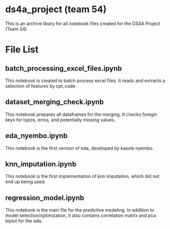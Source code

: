 # ds4a_project (team 54)
This is an archive libary for all notebook files created for the DS4A Project (Team 54)

# File List

## batch_processing_excel_files.ipynb
This notebook is created to batch process excel files. It reads and extracts a selection of features by cpt_code.

## dataset_merging_check.ipynb
This notebook prepares all dataframes for the merging. It checks foregin keys for typos, erros, and potentially missing values.

## eda_nyembo.ipynb
This notebook is the first version of eda, developed by kasole nyembo.

## knn_imputation.ipynb
This notebook is the first implementation of knn imputation, which did not end up being used.

## regression_model.ipynb
This notebook is the main file for the predictive modeling. In addition to model selection/optimization, it also contains correlation matrix and pca biplot for the eda.  
